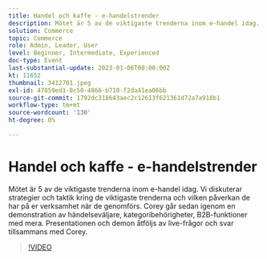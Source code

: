 ```yaml
---
title: Handel och kaffe - e-handelstrender
description: Mötet är 5 av de viktigaste trenderna inom e-handel idag. Vi diskuterar strategier och taktik kring de viktigaste trenderna och vilken påverkan de har på er verksamhet när de genomförs. Corey går sedan igenom en demonstration av händelseväljare, kategoribehörigheter, B2B-funktioner med mera. Presentationen och demon åtföljs av live-frågor och svar tillsammans med Corey.
solution: Commerce
topic: Commerce
role: Admin, Leader, User
level: Beginner, Intermediate, Experienced
doc-type: Event
last-substantial-update: 2023-01-06T00:00:00Z
kt: 11652
thumbnail: 3412701.jpeg
exl-id: 47859ed1-8c50-4866-b710-f2da41ea06bb
source-git-commit: 1792dc318643aec2c12613f621361d72a7a918b1
workflow-type: tm+mt
source-wordcount: '130'
ht-degree: 0%

---
```


# Handel och kaffe - e-handelstrender

Mötet är 5 av de viktigaste trenderna inom e-handel idag. Vi diskuterar strategier och taktik kring de viktigaste trenderna och vilken påverkan de har på er verksamhet när de genomförs. Corey går sedan igenom en demonstration av händelseväljare, kategoribehörigheter, B2B-funktioner med mera. Presentationen och demon åtföljs av live-frågor och svar tillsammans med Corey.

>[!VIDEO](https://video.tv.adobe.com/v/3412701/?quality=12&learn=on)
